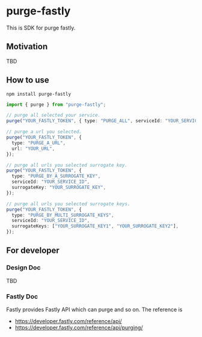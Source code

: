 # purge-fastly

This is SDK for purge fastly.

## Motivation

TBD

## How to use

```
npm install purge-fastly
```

```ts
import { purge } from "purge-fastly";

// purge all selected your service.
purge("YOUR_FASTLY_TOKEN", { type: "PURGE_ALL", serviceId: "YOUR_SERVICE_ID" });

// purge a url you selected.
purge("YOUR_FASTLY_TOKEN", {
  type: "PURGE_A_URL",
  url: "YOUR_URL",
});

// purge all urls you selected surrogate key.
purge("YOUR_FASTLY_TOKEN", {
  type: "PURGE_BY_A_SURROGATE_KEY",
  serviceId: "YOUR_SERVICE_ID",
  surrogateKey: "YOUR_SURROGATE_KEY",
});

// purge all urls you selected surrogate keys.
purge("YOUR_FASTLY_TOKEN", {
  type: "PURGE_BY_MULTI_SURROGATE_KEYS",
  serviceId: "YOUR_SERVICE_ID",
  surrogateKeys: ["YOUR_SURROGATE_KEY1", "YOUR_SURROGATE_KEY2"],
});
```

## For developer

### Design Doc

TBD

### Fastly Doc

Fastly provides Fastly API which can purge and so on. The reference is

- https://developer.fastly.com/reference/api/
- https://developer.fastly.com/reference/api/purging/
